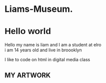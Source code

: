 # Liams-Museum.
<!DOCTYPE html>
<html>

<head>
  <meta charset="utf-8">
  <meta name="viewport" content="width=device-width">
  <title>liams digital media project</title>
  <link href="style.css" rel="stylesheet" type="text/css" />
</head>
  

  <h1 style="font-family: Arial, sans-serif;">Hello world</h1>

<body>Hello my name is liam and I am a student at elro
  <br>i am 14 years old and live in broooklyn
  <p>I like to code on html in digital media class</p>
  <section></section>
  <h2>MY ARTWORK</h2>
  <ul> </ul>
  <script src="script.js"></script>
</body>
<img src="" </html>
